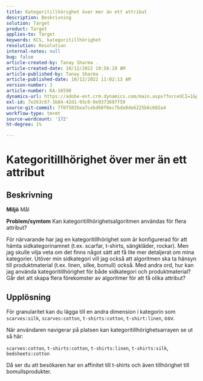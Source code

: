 ```yaml
---
title: Kategoritillhörighet över mer än ett attribut
description: Beskrivning
solution: Target
product: Target
applies-to: Target
keywords: KCS, kategoritillhörighet
resolution: Resolution
internal-notes: null
bug: false
article-created-by: Tanay Sharma .
article-created-date: 10/12/2022 10:56:10 AM
article-published-by: Tanay Sharma .
article-published-date: 10/12/2022 11:02:13 AM
version-number: 3
article-number: KA-16590
dynamics-url: https://adobe-ent.crm.dynamics.com/main.aspx?forceUCI=1&pagetype=entityrecord&etn=knowledgearticle&id=3df49f79-1c4a-ed11-bba2-0022480868ff
exl-id: 7e263c67-1b84-42d1-93c0-0e9373697f59
source-git-commit: 7f0f5035ea7cebd60f6ec7bda9de6225b6c602a4
workflow-type: tm+mt
source-wordcount: '172'
ht-degree: 1%

---
```


# Kategoritillhörighet över mer än ett attribut

## Beskrivning

<b>Miljö</b>
Mål


<b>Problem/symtom</b>
Kan kategoritillhörighetsalgoritmen användas för flera attribut?

För närvarande har jag en kategoritillhörighet som är konfigurerad för att hämta sidkategorinamnet (t.ex. scarfar, t-shirts, sängkläder, rockar). Men jag skulle vilja veta om det finns något sätt att få lite mer detaljerat om mina kategorier. Utöver min sidkategori vill jag också att algoritmen ska ta hänsyn till produktmaterial (t.ex. linen, silke, bomull) också. Med andra ord, hur kan jag använda kategoritillhörighet för både sidkategori och produktmaterial? Går det att skapa flera förekomster av algoritmer för att få olika attribut?


## Upplösning


För granularitet kan du lägga till en andra dimension i kategorin som `scarves:silk`, `scarves:cotton`, `t-shirts:cotton`, `t-shirt:linen`, osv.

När användaren navigerar på platsen kan kategoritillhörighetsarrayen se ut så här:

`scarves:cotton`, `t-shirts:cotton`, `t-shirts:linen`, `t-shirts:silk`, `bedsheets:cotton`

Då ser du att besökaren har en affinitet till t-shirts och även tillhörighet till bomullsprodukter.
